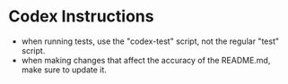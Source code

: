 # Codex Instructions

- when running tests, use the "codex-test" script, not the regular "test" script.
- when making changes that affect the accuracy of the README.md, make sure to update it.
